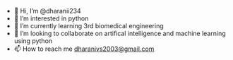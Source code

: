 - 👋 Hi, I’m @dharanii234
- 👀 I’m interested in python
- 🌱 I’m currently learning 3rd biomedical engineering
- 💞️ I’m looking to collaborate on artifical intelligence and machine learning using python
- 📫 How to reach me dharanivs2003@gmail.com

<!---
dharanii234/dharanii234 is a ✨ special ✨ repository because its `README.md` (this file) appears on your GitHub profile.
You can click the Preview link to take a look at your changes.
--->
